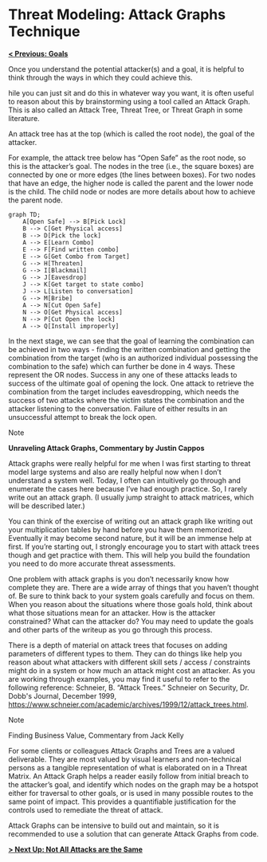 # Threat Modeling: Attack Graphs Technique

**[< Previous: Goals](../goals.md)**

Once you understand the potential attacker(s) and a goal, it is helpful to think through the ways in which they could achieve this.

hile you can just sit and do this in whatever way you want, it is often useful to reason about this by brainstorming using a tool called an Attack Graph. This is also called an Attack Tree, Threat Tree, or Threat Graph in some literature.

An attack tree has at the top (which is called the root node), the goal of the attacker.

For example, the attack tree below has “Open Safe” as the root node, so this is the attacker’s goal. The nodes in the tree (i.e., the square boxes) are connected by one or more edges (the lines between boxes). For two nodes that have an edge, the higher node is called the parent and the lower node is the child. The child node or nodes are more details about how to achieve the parent node.

```mermaid
graph TD;
    A[Open Safe] --> B[Pick Lock]
    B --> C[Get Physical access]
    B --> D[Pick the lock]
    A --> E[Learn Combo]
    E --> F[Find written combo]
    E --> G[Get Combo from Target]
    G --> H[Threaten]
    G --> I[Blackmail]
    G --> J[Eavesdrop]
    J --> K[Get target to state combo]
    J --> L[Listen to conversation]
    G --> M[Bribe]
    A --> N[Cut Open Safe]
    N --> O[Get Physical access]
    N --> P[Cut Open the lock]
    A --> Q[Install improperly]
```

In the next stage, we can see that the goal of learning the combination can be achieved in two ways - finding the written combination and getting the combination from the target (who is an authorized individual possessing the combination to the safe) which can further be done in 4 ways. These represent the OR nodes. Success in any one of these attacks leads to success of the ultimate goal of opening the lock. One attack to retrieve the combination from the target includes eavesdropping, which needs the success of two attacks where the victim states the combination and the attacker listening to the conversation. Failure of either results in an unsuccessful attempt to break the lock open. 

> [!NOTE]
> **Unraveling Attack Graphs, Commentary by Justin Cappos**
>
> Attack graphs were really helpful for me when I was first starting to threat model large systems and also are really helpful now when I don’t understand a system well.  Today, I often can intuitively go through and enumerate the cases here because I’ve had enough practice.  So, I rarely write out an attack graph.  (I usually jump straight to attack matrices, which will be described later.)  
>
> You can think of the exercise of writing out an attack graph like writing out your multiplication tables by hand before you have them memorized.  Eventually it may become second nature, but it will be an immense help at first.  If you’re starting out, I strongly encourage you to start with attack trees though and get practice with them.  This will help you build the foundation you need to do more accurate threat assessments.

One problem with attack graphs is you don’t necessarily know how complete they are.  There are a wide array of things that you haven’t thought of.  Be sure to think back to your system goals carefully and focus on them.  When you reason about the situations where those goals hold, think about what those situations mean for an attacker.  How is the attacker constrained?  What can the attacker do?  You may need to update the goals and other parts of the writeup as you go through this process.

There is a depth of material on attack trees that focuses on adding parameters of different types to them.  They can do things like help you reason about what attackers with different skill sets / access / constraints might do in a system or how much an attack might cost an attacker.  As you are working through examples, you may find it useful to refer to the following reference: Schneier, B. “Attack Trees.” Schneier on Security, Dr. Dobb's Journal, December 1999, https://www.schneier.com/academic/archives/1999/12/attack_trees.html. 

> [!NOTE]
> Finding Business Value, Commentary from Jack Kelly
>
> For some clients or colleagues Attack Graphs and Trees are a valued deliverable. They are most valued by visual learners and non-technical persons as a tangible representation of what is elaborated on in a Threat Matrix. An Attack Graph helps a reader easily follow from initial breach to the attacker’s goal, and identify which nodes on the graph may be a hotspot either for traversal to other goals, or is used in many possible routes to the same point of impact. This provides a quantifiable justification for the controls used to remediate the threat of attack.

Attack Graphs can be intensive to build out and maintain, so it is recommended to use a solution that can generate Attack Graphs from code.

**[> Next Up: Not All Attacks are the Same](./not-all-attacks.md)**
